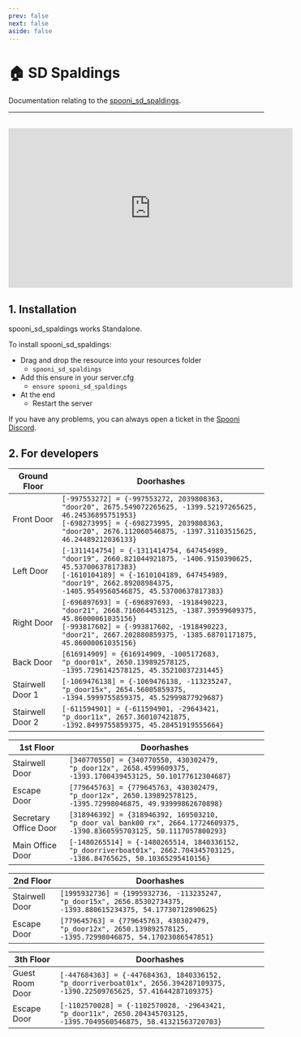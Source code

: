 ```yaml
---
prev: false
next: false
aside: false
---
```


# 🏠 SD Spaldings
Documentation relating to the [spooni_sd_spaldings](https://spooni-mapping.tebex.io/package/6172478).

___
<br>
<iframe width="560" height="315" src="https://www.youtube.com/embed/" frameborder="0" allow="accelerometer; autoplay; clipboard-write; encrypted-media; gyroscope; picture-in-picture; web-share" allowfullscreen></iframe>

## 1. Installation
spooni_sd_spaldings works Standalone.  

To install spooni_sd_spaldings:
- Drag and drop the resource into your resources folder
  - `spooni_sd_spaldings`
- Add this ensure in your server.cfg
  - `ensure spooni_sd_spaldings`
- At the end
  - Restart the server

If you have any problems, you can always open a ticket in the [Spooni Discord](https://discord.gg/spooni).

## 2. For developers
| Ground Floor              | Doorhashes
|---------------------------|----------------------------------------------------------------------------------|
| Front Door                | `[-997553272] = {-997553272, 2039808363, "door20", 2675.549072265625, -1399.52197265625, 46.24536895751953}` <br> `[-698273995] = {-698273995, 2039808363, "door20", 2676.112060546875, -1397.31103515625, 46.24489212036133}`
| Left Door                 | `[-1311414754] = {-1311414754, 647454989, "door19", 2660.821044921875, -1406.9150390625, 45.53700637817383}` <br> `[-1610104189] = {-1610104189, 647454989, "door19", 2662.89208984375, -1405.9549560546875, 45.53700637817383}`
| Right Door                | `[-696897693] = {-696897693, -1918490223, "door21", 2668.716064453125, -1387.39599609375, 45.86000061035156}` <br> `[-993817602] = {-993817602, -1918490223, "door21", 2667.202880859375, -1385.68701171875, 45.86000061035156}`
| Back Door                 | `[616914909] = {616914909, -1005172683, "p_door01x", 2650.139892578125, -1395.7296142578125, 45.35210037231445}`
| Stairwell Door 1          | `[-1069476138] = {-1069476138, -113235247, "p_door15x", 2654.56005859375, -1394.5999755859375, 45.52999877929687}`
| Stairwell Door 2          | `[-611594901] = {-611594901, -29643421, "p_door11x", 2657.360107421875, -1392.8499755859375, 45.28451919555664}`

| 1st Floor                 | Doorhashes
|---------------------------|----------------------------------------------------------------------------------|
| Stairwell Door            | `[340770550] = {340770550, 430302479, "p_door12x", 2658.4599609375, -1393.1700439453125, 50.10177612304687}`
| Escape Door               | `[779645763] = {779645763, 430302479, "p_door12x", 2650.139892578125, -1395.72998046875, 49.93999862670898}`
| Secretary Office Door     | `[318946392] = {318946392, 169503210, "p_door_val_bank00_rx", 2664.17724609375, -1390.8360595703125, 50.1117057800293}`
| Main Office Door               | `[-1480265514] = {-1480265514, 1840336152, "p_doorriverboat01x", 2662.704345703125, -1386.84765625, 50.10365295410156}`

| 2nd Floor                 | Doorhashes
|---------------------------|----------------------------------------------------------------------------------|
| Stairwell Door            | `[1995932736] = {1995932736, -113235247, "p_door15x", 2656.85302734375, -1393.880615234375, 54.17730712890625}`
| Escape Door               | `[779645763] = {779645763, 430302479, "p_door12x", 2650.139892578125, -1395.72998046875, 54.17023086547851}`

| 3th Floor                 | Doorhashes
|---------------------------|----------------------------------------------------------------------------------|
| Guest Room Door           | `[-447684363] = {-447684363, 1840336152, "p_doorriverboat01x", 2656.394287109375, -1390.22509765625, 57.41644287109375}`
| Escape Door               | `[-1102570028] = {-1102570028, -29643421, "p_door11x", 2650.204345703125, -1395.7049560546875, 58.41321563720703}`